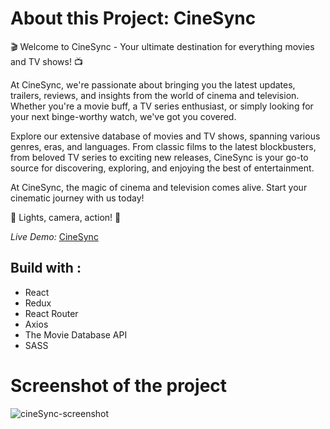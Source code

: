 # About this Project: CineSync

🎬 Welcome to CineSync - Your ultimate destination for everything movies and TV shows! 📺

At CineSync, we're passionate about bringing you the latest updates, trailers, reviews, and insights from the world of cinema and television. Whether you're a movie buff, a TV series enthusiast, or simply looking for your next binge-worthy watch, we've got you covered.

Explore our extensive database of movies and TV shows, spanning various genres, eras, and languages. From classic films to the latest blockbusters, from beloved TV series to exciting new releases, CineSync is your go-to source for discovering, exploring, and enjoying the best of entertainment.

At CineSync, the magic of cinema and television comes alive. Start your cinematic journey with us today!

🎥 Lights, camera, action! 🍿


_Live Demo:_ [CineSync](https://cine-sync-one.vercel.app/)

## Build with :
* React
* Redux
* React Router
* Axios
* The Movie Database API
* SASS


# Screenshot of the project
![cineSync-screenshot](https://github.com/manotendulkar/cine-sync/assets/99658669/cac514a9-85cb-4f13-9946-5e664954bb12)
